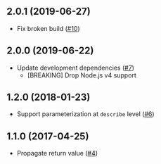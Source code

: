 ## 2.0.1 (2019-06-27)

- Fix broken build ([#10](https://github.com/ryym/mocha-each/pull/10))

## 2.0.0 (2019-06-22)

- Update development dependencies ([#7](https://github.com/ryym/mocha-each/pull/7))
    - [BREAKING] Drop Node.js v4 support

## 1.2.0 (2018-01-23)

- Support parameterization at `describe` level ([#6](https://github.com/ryym/mocha-each/pull/6))

## 1.1.0 (2017-04-25)

- Propagate return value ([#4](https://github.com/ryym/mocha-each/pull/4))
